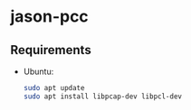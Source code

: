 # jason-pcc

## Requirements

- Ubuntu:

  ```bash
  sudo apt update
  sudo apt install libpcap-dev libpcl-dev
  ```

